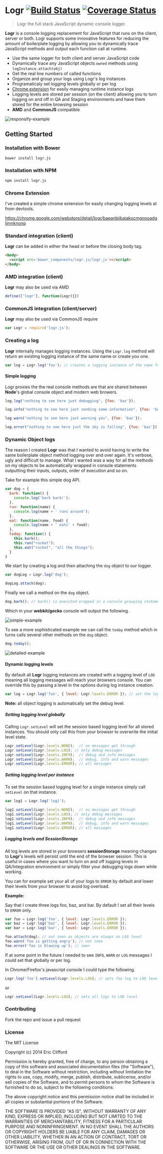 # Logr [![Build Status](https://travis-ci.org/eclifford/logr.svg?branch=master)](https://travis-ci.org/eclifford/logr) [![Coverage Status](https://img.shields.io/coveralls/eclifford/logr.svg)](https://coveralls.io/r/eclifford/logr?branch=master)

> Logr the full stack JavaScript dynamic console logger.

**Logr** is a console logging replacement for JavaScript that runs on the client, server or both.
Logr supports some innovative features for reducing the amount of boilerplate logging by allowing you to dynamically trace
JavaScript methods and output each function call at runtime.

- Use the same logger for both client and server JavaScript code
- Dynamically trace any JavaScript objects `owned` methods using `logInstance.attach(obj)`
- Get the real line numbers of called functions
- Organize and group your logs using Logr's log instances
- Programaticaly set logging levels globally or per log
- [Chrome extension](https://chrome.google.com/webstore/detail/logr/baeanbiibajakocmgnnoadgljmnknonp) for easily managing runtime instance logs
- Logging levels are stored per session (on the client) allowing you to turn logging on and off in QA and Staging environments and have them stored for the
entire browsing session
- **AMD** and **CommonJS** compatible

![responsify-example](http://cl.ly/image/0Z0G0K0b3I3n/Image%202015-02-09%20at%2013.31.09.png)

## Getting Started

### Installation with Bower

```bash
bower install logr.js
```

### Installation with NPM

```bash
npm install logr.js
```

### Chrome Extension

I've created a simple chrome extension for easily changing logging levels at from devtools.

https://chrome.google.com/webstore/detail/logr/baeanbiibajakocmgnnoadgljmnknonp

### Standard integration (client)

**Logr** can be added in either the head or before the closing body tag.

```html
<body>
  <script src='bower_components/logr.js/logr.js'></script>
</body>
```

### AMD integration (client)

**Logr** may also be used via AMD

```js
define(['logr'], function(Logr){})
```

### CommonJS integration (client/server)

**Logr** may also be used via CommonJS require

```js
var Logr = require('logr.js');
```

### Creating a log

**Logr** internally manages logging instances. Using the `Logr.log` method will
return an existing logging instance of the same name or create you one.

```js
var log = Logr.log('foo'); // creates a logging instance of the name foo
```

#### Simple logging

Logr proxies the the real console methods are that are shared between **Node**'s global console object and
modern web browers.

```js
log.log("nothing to see here just debugging", {foo: 'baz'});
```

```js
log.info("nothing to see here just sending some information", {foo: 'baz'});
```

```js
log.warn("nothing to see here just warning you", {foo: 'baz'});
```

```js
log.error("nothing to see here just the sky is falling", {foo: 'baz'});
```

### Dynamic Object logs

The reason I created **Logr** was that I wanted to avoid having to write the same boilerplate
object method logging over and over again. It's verbose, ugly and difficult to manage. What I
wanted was a way for all the methods on my objects to be automatically wrapped in console statements
outputting their inputs, outputs, order of execution and so on.

Take for example this simple dog API.

```js
var dog = {
  bark: function() {
    console.log('bark bark!');
  },
  run: function(name) {
    console.log(name + ' runs around');
  },
  eat: function(name, food) {
    console.log(name + ' eats' + food);
  },
  today: function() {
    this.bark();
    this.run("rocket");
    this.eat("rocket", "all the things");
  }  
}
```
We start by creating a log and then attaching the `dog` object to our logger.

```js
var dogLog = Logr.log('dog');

dogLog.attach(dog);
```

Finally we call a method on the `dog` object.

```js
dog.bark(); // bark() is executed wrapped in a console grouping statement
```

Which in your **webkit/gecko** console will output the following.

![simple-example](http://f.cl.ly/items/1o3f1p2v310E2U0O283z/Image%202014-09-22%20at%2019.52.10.png)


To see a more sophisticated example we can call the `today` method which in turns
calls several other methods on the `dog` object.

```js
dog.today();
```

![detailed-example](http://f.cl.ly/items/3F0n3E3E3o0K111h2J3A/Image%202014-09-22%20at%2019.52.47.png)

#### Dynamic logging levels

By default all **Logr** logging instances are created with a logging level of `LOG` meaning all
logging messages will reach your browsers console. You can override this by passing a level in the options
during log instance creation.

```js
var log = Logr.log('foo', { level: Logr.levels.ERROR }); // set the logger level to error and above
```

**Note:** all object logging is automatically set the debug level.

##### Setting logging level globally

Calling `Logr.setLevel` will set the session based logging level for all stored instances. You should only call this from
your browser to overwrite the initial level state.

```js
Logr.setLevel(Logr.levels.NONE);  // no messages get through
Logr.setLevel(Logr.levels.LOG); // only debug messages
Logr.setLevel(Logr.levels.INFO);  // debug and info messages
Logr.setLevel(Logr.levels.WARN);  // debug, info and warn messages
Logr.setLevel(Logr.levels.ERROR); // all messages
```

##### Setting logging level per instance

To set the session based logging level for a single instance simply call `setLevel` on that instance.

```js
var log1 = Logr.log('log1');

log1.setLevel(Logr.levels.NONE);  // no messages get through
log1.setLevel(Logr.levels.LOG); // only debug messages
log1.setLevel(Logr.levels.INFO);  // debug and info messages
log1.setLevel(Logr.levels.WARN);  // debug, info and warn messages
log1.setLevel(Logr.levels.ERROR); // all messages
```

##### Logging levels and SessionStorage

All log levels are stored in your browsers **sessionStorage** meaning changes to
**Logr**'s levels will persist until the end of the browser session. This is useful in cases
where you want to turn on and off logging levels in QA/Integration environment or simply filter
your debugging logs down while working.

You can for example set your all of your logs to `ERROR` by default and lower their levels
from your browser to avoid log overload.

**Example:**

Say that I create three logs foo, baz, and bar. By default I set all their
levels to `ERROR` only.

```js
var foo = Logr.log('foo', { level: Logr.levels.ERROR });
var baz = Logr.log('baz', { level: Logr.levels.ERROR });
var bar = Logr.log('bar', { level: Logr.levels.ERROR });

foo.attach(dog); // not seen as objects are always on LOG level
foo.warn('foo is getting angry'); // not seen
foo.error('foo is blowing up'); // seen
```

If at some point in the future I needed to see `INFO`, `WARN` or `LOG` messages
I could set that globally or per log.

In Chrome/Firefox's javascript console I could type the following.

```js
Logr.log('foo').setLevel(Logr.levels.LOG); // sets foo log to LOG level
```
or

```js
Logr.setLevel(Logr.levels.LOG); // sets all logs to LOG level
```

### Contributing

Fork the repo and issue a pull request

### License

The MIT License

Copyright (c) 2014 Eric Clifford

Permission is hereby granted, free of charge, to any person obtaining a copy
of this software and associated documentation files (the "Software"), to deal
in the Software without restriction, including without limitation the rights
to use, copy, modify, merge, publish, distribute, sublicense, and/or sell
copies of the Software, and to permit persons to whom the Software is
furnished to do so, subject to the following conditions:

The above copyright notice and this permission notice shall be included in
all copies or substantial portions of the Software.

THE SOFTWARE IS PROVIDED "AS IS", WITHOUT WARRANTY OF ANY KIND, EXPRESS OR
IMPLIED, INCLUDING BUT NOT LIMITED TO THE WARRANTIES OF MERCHANTABILITY,
FITNESS FOR A PARTICULAR PURPOSE AND NONINFRINGEMENT. IN NO EVENT SHALL THE
AUTHORS OR COPYRIGHT HOLDERS BE LIABLE FOR ANY CLAIM, DAMAGES OR OTHER
LIABILITY, WHETHER IN AN ACTION OF CONTRACT, TORT OR OTHERWISE, ARISING FROM,
OUT OF OR IN CONNECTION WITH THE SOFTWARE OR THE USE OR OTHER DEALINGS IN
THE SOFTWARE.
